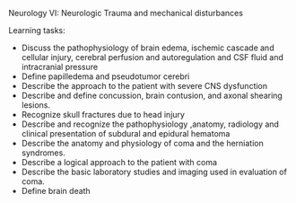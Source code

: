 Neurology VI:  Neurologic Trauma and mechanical disturbances

Learning tasks:

* Discuss the pathophysiology of brain edema, ischemic cascade and cellular injury, cerebral perfusion and autoregulation and CSF fluid and intracranial pressure
* Define papilledema and pseudotumor cerebri
* Describe the approach to the patient with severe CNS dysfunction
* Describe and define concussion, brain contusion, and axonal shearing lesions.
* Recognize skull fractures due to head injury
* Describe and recognize the pathophysiology ,anatomy, radiology and clinical presentation of subdural and epidural hematoma
* Describe the anatomy and physiology of coma and the herniation syndromes.
* Describe a logical approach to the patient with coma
* Describe the basic laboratory studies and imaging used in evaluation of coma.
* Define brain death

